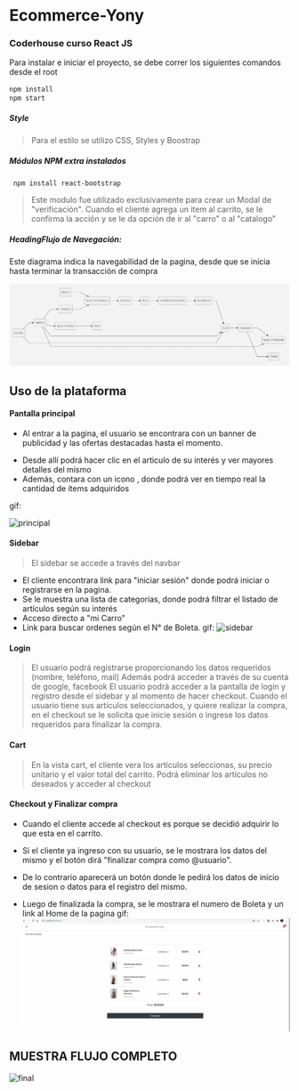 # Ecommerce-Yony

  
  

### Coderhouse curso React JS

  

Para instalar e iniciar el proyecto, se debe correr los siguientes comandos desde el root


    npm install
    npm start

  
  
##### Style

> Para el estilo se utilizo CSS, Styles y Boostrap

##### Módulos NPM extra instalados

     npm install react-bootstrap


> Este modulo fue utilizado exclusivamente para crear un Modal de "verificación".
>Cuando el cliente agrega un item al carrito, se le confirma la acción y se le da opción de ir al "carro" o al "catalogo"



##### HeadingFlujo de Navegación:
Este diagrama indica la navegabilidad de la pagina, desde que se inicia hasta terminar la transacción de compra
  

![flujo](./docs/flujo.png)


## Uso de la plataforma
#### Pantalla principal

> 

 - Al entrar a la pagina, el usuario se encontrara con un banner de
   publicidad y las ofertas destacadas hasta el momento.
   >
 -  Desde allí podrá hacer clic en el articulo de su interés y ver mayores detalles del mismo
 - Además, contara con un icono , donde podrá ver en tiempo real la cantidad de ítems adquiridos
 
 gif:
 
![principal](./docs/principal.gif)

#### Sidebar

> El sidebar se accede a través del navbar

 - El cliente encontrara link para "iniciar sesión" donde podrá iniciar o registrarse en la pagina.
 - Se le muestra una lista de categorías, donde podrá filtrar el listado de artículos según su interés
 - Acceso directo a "mi Carro"
 - Link para buscar ordenes según el N° de Boleta. 
gif:
![sidebar](./docs/sidebar.gif)


#### Login

> El usuario podrá registrarse proporcionando los datos requeridos (nombre, teléfono, mail)
> Además podrá acceder a través de su cuenta de google, facebook
> El usuario podrá acceder a la pantalla de login y registro desde el sidebar y al momento de hacer checkout.
> Cuando el usuario tiene sus artículos seleccionados, y quiere realizar la compra, en el checkout se le solicita que inicie sesión o ingrese los datos requeridos para finalizar la compra.

#### Cart

> En la vista cart, el cliente vera los artículos seleccionas, su precio unitario y el valor total del carrito.
> Podrá eliminar los artículos no deseados y acceder al checkout



#### Checkout y Finalizar compra


 - Cuando el cliente accede al checkout es porque se decidió adquirir lo
   que esta en el carrito.
   
 - Si el cliente ya ingreso con su usuario, se le mostrara los datos del
   mismo y el botón dirá "finalizar compra como @usuario".
   
 - De lo contrario aparecerá un botón donde le pedirá los datos de
   inicio de sesion o datos para el registro del mismo.
   
 - Luego de finalizada la compra, se le mostrara el numero de Boleta y un link al Home de la pagina
gif:
![checkout](./docs/checkout.gif)




## MUESTRA FLUJO COMPLETO
![final](./docs/final.gif)